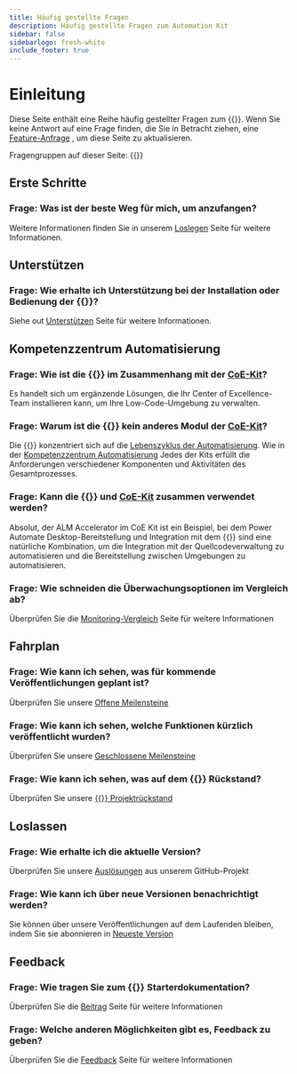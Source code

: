 ```yaml
---
title: Häufig gestellte Fragen
description: Häufig gestellte Fragen zum Automation Kit
sidebar: false
sidebarlogo: fresh-white
include_footer: true
---
```

# Einleitung

Diese Seite enthält eine Reihe häufig gestellter Fragen zum {{<product-name>}}. Wenn Sie keine Antwort auf eine Frage finden, die Sie in Betracht ziehen, eine [Feature-Anfrage](https://github.com/microsoft/powercat-automation-kit/issues/new/choose) , um diese Seite zu aktualisieren.

Fragengruppen auf dieser Seite:
{{<toc>}}

## Erste Schritte

### **Frage:** Was ist der beste Weg für mich, um anzufangen?

Weitere Informationen finden Sie in unserem [Loslegen](/de/get-started) Seite für weitere Informationen.

## Unterstützen

### **Frage:** Wie erhalte ich Unterstützung bei der Installation oder Bedienung der {{<product-name>}}?

Siehe out [Unterstützen](/de/support) Seite für weitere Informationen.

## Kompetenzzentrum Automatisierung

### **Frage:** Wie ist die {{<product-name>}} im Zusammenhang mit der [CoE-Kit](https://learn.microsoft.com/power-platform/guidance/coe/starter-kit)?

Es handelt sich um ergänzende Lösungen, die Ihr Center of Excellence-Team installieren kann, um Ihre Low-Code-Umgebung zu verwalten.

### **Frage:** Warum ist die {{<product-name>}} kein anderes Modul der [CoE-Kit](https://learn.microsoft.com/power-platform/guidance/coe/starter-kit)?

Die {{<product-name>}} konzentriert sich auf die [Lebenszyklus der Automatisierung](https://learn.microsoft.com/power-automate/guidance/automation-kit/overview/automation-coe-strategy#automation-lifecycle). Wie in der [Kompetenzzentrum Automatisierung](https://learn.microsoft.com/power-automate/guidance/automation-kit/overview/automation-coe-strategy#automation-center-of-excellence) Jedes der Kits erfüllt die Anforderungen verschiedener Komponenten und Aktivitäten des Gesamtprozesses.

### **Frage:** Kann die {{<product-name>}} und [CoE-Kit](https://learn.microsoft.com/power-platform/guidance/coe/starter-kit) zusammen verwendet werden?

Absolut, der ALM Accelerator im CoE Kit ist ein Beispiel, bei dem Power Automate Desktop-Bereitstellung und Integration mit dem {{<product-name>}} sind eine natürliche Kombination, um die Integration mit der Quellcodeverwaltung zu automatisieren und die Bereitstellung zwischen Umgebungen zu automatisieren.

### **Frage:** Wie schneiden die Überwachungsoptionen im Vergleich ab?

Überprüfen Sie die [Monitoring-Vergleich](/de/monitoring-compare) Seite für weitere Informationen

## Fahrplan

### **Frage:** Wie kann ich sehen, was für kommende Veröffentlichungen geplant ist?

Überprüfen Sie unsere [Offene Meilensteine](https://github.com/microsoft/powercat-automation-kit/milestones?state=open)

### **Frage:** Wie kann ich sehen, welche Funktionen kürzlich veröffentlicht wurden?

Überprüfen Sie unsere [Geschlossene Meilensteine](https://github.com/microsoft/powercat-automation-kit/milestones?state=closed)

### **Frage:** Wie kann ich sehen, was auf dem {{<product-name>}} Rückstand?

Überprüfen Sie unsere [{{<product-name>}} Projektrückstand](https://aka.ms/ak4pp/backlog)

## Loslassen

### **Frage:** Wie erhalte ich die aktuelle Version?

Überprüfen Sie unsere [Auslösungen](https://github.com/microsoft/powercat-automation-kit/releases) aus unserem GitHub-Projekt

### **Frage:** Wie kann ich über neue Versionen benachrichtigt werden?

Sie können über unsere Veröffentlichungen auf dem Laufenden bleiben, indem Sie sie abonnieren in [Neueste Version](https://github.com/microsoft/powercat-automation-kit#latest-release)

## Feedback

### **Frage:** Wie tragen Sie zum {{<product-name>}} Starterdokumentation?

Überprüfen Sie die [Beitrag](/de/contribution) Seite für weitere Informationen

### **Frage:** Welche anderen Möglichkeiten gibt es, Feedback zu geben?

Überprüfen Sie die [Feedback](/de/contribution/feedback) Seite für weitere Informationen
